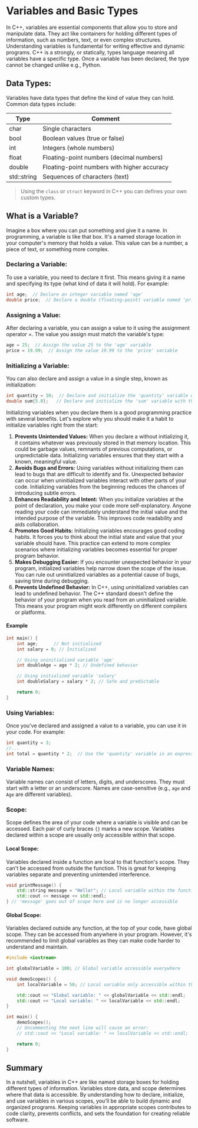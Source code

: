# Variables and Basic Types

In C++, variables are essential components that allow you to store and manipulate data. 
They act like containers for holding different types of information, such as numbers, text, or even complex structures. 
Understanding variables is fundamental for writing effective and dynamic programs.
C++ is a strongly, or statically, types language meaning all variables have a specific type. 
Once a variable has been declared, the type cannot be changed unlike e.g., Python.

## Data Types:

Variables have data types that define the kind of value they can hold. Common data types include:

|Type|Comment|
|----|-------|
| char | Single characters |
| bool | Boolean values (true or false) |
| int | Integers (whole numbers) |
| float | Floating-point numbers (decimal numbers) |
| double | Floating-point numbers with higher accuracy |
| std::string | Sequences of characters (text) |


> Using the `class` or `struct` keyword in C++ you can defines your own custom types.


## What is a Variable?

Imagine a box where you can put something and give it a name. In programming, a variable is like that box. It's a named storage location in your computer's memory that holds a value. This value can be a number, a piece of text, or something more complex.

### Declaring a Variable:

To use a variable, you need to declare it first. This means giving it a name and specifying its type (what kind of data it will hold). For example:

```cpp
int age;  // Declare an integer variable named 'age'
double price;  // Declare a double (floating-point) variable named 'price'
```

### Assigning a Value:

After declaring a variable, you can assign a value to it using the assignment operator =. The value you assign must match the variable's type:

```cpp
age = 25;  // Assign the value 25 to the 'age' variable
price = 19.99;  // Assign the value 19.99 to the 'price' variable
```

### Initializing a Variable:

You can also declare and assign a value in a single step, known as initialization:

```cpp
int quantity = 10;  // Declare and initialize the 'quantity' variable with the value 10 using direct initialization with assignment.
double sum{5.0};   // Declare and initialize the 'sum' variable with the value 5.0 using uniform initialization.
```

Initializing variables when you declare them is a good programming practice with several benefits. Let's explore why you should make it a habit to initialize variables right from the start:

1. __Prevents Unintended Values:__
When you declare a without initializing it, it contains whatever was previously stored in that memory location.
This could be garbage values, remnants of previous computations, or unpredictable data.
Initializing variables ensures that they start with a known, meaningful value.
3. __Avoids Bugs and Errors:__
Using variables without initializing them can lead to bugs that are difficult to identify and fix.
Unexpected behavior can occur when uninitialized variables interact with other parts of your code.
Initializing variables from the beginning reduces the chances of introducing subtle errors.
5. __Enhances Readability and Intent:__
When you initialize variables at the point of declaration, you make your code more self-explanatory.
Anyone reading your code can immediately understand the initial value and the intended purpose of the variable.
This improves code readability and aids collaboration.
7. __Promotes Good Habits:__
Initializing variables encourages good coding habits. It forces you to think about the initial state and value that your variable should have.
This practice can extend to more complex scenarios where initializing variables becomes essential for proper program behavior.
9. __Makes Debugging Easier:__
If you encounter unexpected behavior in your program, initialized variables help narrow down the scope of the issue.
You can rule out uninitialized variables as a potential cause of bugs, saving time during debugging.
11. __Prevents Undefined Behavior:__
In C++, using uninitialized variables can lead to undefined behavior.
The C++ standard doesn't define the behavior of your program when you read from an uninitialized variable.
This means your program might work differently on different compilers or platforms.

#### Example

```cpp
int main() {
    int age;      // Not initialized
    int salary = 0; // Initialized

    // Using uninitialized variable 'age'
    int doubleAge = age * 2; // Undefined behavior

    // Using initialized variable 'salary'
    int doubleSalary = salary * 2; // Safe and predictable

    return 0;
}
```

### Using Variables:

Once you've declared and assigned a value to a variable, you can use it in your code. For example:

```cpp
int quantity = 3;
//...
int total = quantity * 2;  // Use the 'quantity' variable in an expression
```

### Variable Names:

Variable names can consist of letters, digits, and underscores. They must start with a letter or an underscore. 
Names are case-sensitive (e.g., `age` and `Age` are different variables).

### Scope:

Scope defines the area of your code where a variable is visible and can be accessed. 
Each pair of curly braces `{}` marks a new scope. Variables declared within a scope are usually only accessible within that scope.

#### Local Scope:

Variables declared inside a function are local to that function's scope. 
They can't be accessed from outside the function. This is great for keeping variables separate and preventing unintended interference.

```cpp
void printMessage() {
    std::string message = "Hello!"; // Local variable within the function
    std::cout << message << std::endl;
} // 'message' goes out of scope here and is no longer accessible
```

#### Global Scope:

Variables declared outside any function, at the top of your code, have global scope. 
They can be accessed from anywhere in your program. However, it's recommended to limit global variables as they can make code harder to understand and maintain.

```cpp
#include <iostream>

int globalVariable = 100; // Global variable accessible everywhere

void demoScopes() {
    int localVariable = 50; // Local variable only accessible within this function

    std::cout << "Global variable: " << globalVariable << std::endl;
    std::cout << "Local variable: " << localVariable << std::endl;
}

int main() {
    demoScopes();
    // Uncommenting the next line will cause an error:
    // std::cout << "Local variable: " << localVariable << std::endl;

    return 0;
}
```

## Summary

In a nutshell, variables in C++ are like named storage boxes for holding different types of information. 
Variables store data, and scope determines where that data is accessible. 
By understanding how to declare, initialize, and use variables in various scopes, you'll be able to build dynamic and organized programs. 
Keeping variables in appropriate scopes contributes to code clarity, prevents conflicts, and sets the foundation for creating reliable software.
